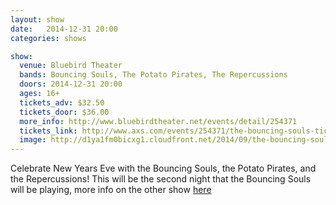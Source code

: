 ```yaml
---
layout: show
date:   2014-12-31 20:00
categories: shows

show:
  venue: Bluebird Theater
  bands: Bouncing Souls, The Potato Pirates, The Repercussions
  doors: 2014-12-31 20:00
  ages: 16+
  tickets_adv: $32.50
  tickets_door: $36.00
  more_info: http://www.bluebirdtheater.net/events/detail/254371
  tickets_link: http://www.axs.com/events/254371/the-bouncing-souls-tickets?skin=bluebird
  image: http://d1ya1fm0bicxg1.cloudfront.net/2014/09/the-bouncing-souls_09-19-14_24_541caa1527810.jpg
---
```


Celebrate New Years Eve with the Bouncing Souls, the Potato Pirates, and the Repercussions!
This will be the second night that the Bouncing Souls will be playing, more info on the other show [here](http://www.bluebirdtheater.net/events/detail/254370)
